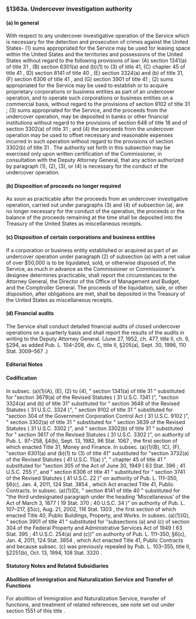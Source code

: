 <!--
url: https://uscode.house.gov/view.xhtml?req=granuleid:USC-prelim-title8-section1363a&num=0&edition=prelim
date_accessed: 2024-07-28 23:45:50
-->
### §1363a. Undercover investigation authority
#### (a) In general
 With respect to any undercover investigative operation of the Service which is necessary for the detection and prosecution of crimes against the United States\-
 (1\) sums appropriated for the Service may be used for leasing space within the United States and the territories and possessions of the United States without regard to the following provisions of law:
 (A)
 section 1341(a) of title 31
 ,
 (B) section 6301(a) and (b)(1\) to (3\) of title 41,
 (C)
 chapter 45 of title 41
 ,
 (D)
 section 8141 of title 40
 ,
 (E) section 3324(a) and (b) of title 31,
 (F)
 section 6306 of title 41
 , and
 (G)
 section 3901 of title 41
 ;
 (2\) sums appropriated for the Service may be used to establish or to acquire proprietary corporations or business entities as part of an undercover operation, and to operate such corporations or business entities on a commercial basis, without regard to the provisions of
 section 9102 of title 31
 ;
 (3\) sums appropriated for the Service, and the proceeds from the undercover operation, may be deposited in banks or other financial institutions without regard to the provisions of
 section 648 of title 18
 and of
 section 3302(a) of title 31
 ; and
 (4\) the proceeds from the undercover operation may be used to offset necessary and reasonable expenses incurred in such operation without regard to the provisions of
 section 3302(b) of title 31
 .
 The authority set forth in this subsection may be exercised only upon written certification of the Commissioner, in consultation with the Deputy Attorney General, that any action authorized by paragraph (1\), (2\), (3\), or (4\) is necessary for the conduct of the undercover operation.
#### (b) Disposition of proceeds no longer required
 As soon as practicable after the proceeds from an undercover investigative operation, carried out under paragraphs (3\) and (4\) of subsection (a), are no longer necessary for the conduct of the operation, the proceeds or the balance of the proceeds remaining at the time shall be deposited into the Treasury of the United States as miscellaneous receipts.
#### (c) Disposition of certain corporations and business entities
 If a corporation or business entity established or acquired as part of an undercover operation under paragraph (2\) of subsection (a) with a net value of over $50,000 is to be liquidated, sold, or otherwise disposed of, the Service, as much in advance as the Commissioner or Commissioner's designee determines practicable, shall report the circumstances to the Attorney General, the Director of the Office of Management and Budget, and the Comptroller General. The proceeds of the liquidation, sale, or other disposition, after obligations are met, shall be deposited in the Treasury of the United States as miscellaneous receipts.
#### (d) Financial audits
 The Service shall conduct detailed financial audits of closed undercover operations on a quarterly basis and shall report the results of the audits in writing to the Deputy Attorney General.
 (June 27, 1952, ch. 477, title II, ch. 9, §294, as added
 Pub. L. 104–208,
 div. C, title II, §205(a), Sept. 30, 1996,
 110 Stat. 3009–567
 .)
#### **Editorial Notes**
#### Codification
 In subsec. (a)(1\)(A), (E), (2\) to (4\), "
 section 1341(a) of title 31
 " substituted for "section 3679(a) of the Revised Statutes (
 31 U.S.C. 1341
 )", "section 3324(a) and (b) of title 31" substituted for "
 section 3648 of the Revised Statutes 
 (
 31 U.S.C. 3324
 )", "
 section 9102 of title 31
 " substituted for "section 304 of the Government Corporation Control Act (
 31 U.S.C. 9102
 )", "
 section 3302(a) of title 31
 " substituted for "
 section 3639 of the Revised Statutes 
 (
 31 U.S.C. 3302
 )", and "
 section 3302(b) of title 31
 " substituted for "
 section 3617 of the Revised Statutes 
 (
 31 U.S.C. 3302
 )", on authority of
 Pub. L. 97–258,
 §4(b), Sept. 13, 1982,
 96 Stat. 1067
 , the first section of which enacted Title 31, Money and Finance.
 In subsec. (a)(1\)(B), (C), (F), "section 6301(a) and (b)(1\) to (3\) of title 41" substituted for "section 3732(a) of the Revised Statutes (
 41 U.S.C. 11(a)
 )", "
 chapter 45 of title 41
 " substituted for "section 305 of the Act of June 30, 1949 (
 63 Stat. 396
 ;
 41 U.S.C. 255
 )", and "
 section 6306 of title 41
 " substituted for "
 section 3741 of the Revised Statutes 
 (
 41 U.S.C. 22
 )" on authority of
 Pub. L. 111–350,
 §6(c), Jan. 4, 2011,
 124 Stat. 3854
 , which Act enacted Title 41, Public Contracts.
 In subsec. (a)(1\)(D), "
 section 8141 of title 40
 " substituted for "the third undesignated paragraph under the heading 'Miscellaneous' of the Act of March 3, 1877 (
 19 Stat. 370
 ;
 40 U.S.C. 34
 )" on authority of
 Pub. L. 107–217,
 §5(c), Aug. 21, 2002,
 116 Stat. 1303
 , the first section of which enacted Title 40, Public Buildings, Property, and Works.
 In subsec. (a)(1\)(G), "
 section 3901 of title 41
 " substituted for "subsections (a) and (c) of section 304 of the Federal Property and Administrative Services Act of 1949 (
 63 Stat. 395
 ;
 41 U.S.C. 254(a) and
 (c))" on authority of
 Pub. L. 111–350,
 §6(c), Jan. 4, 2011,
 124 Stat. 3854
 , which Act enacted Title 41, Public Contracts and because subsec. (c) was previously repealed by
 Pub. L. 103–355,
 title II, §2251(b), Oct. 13, 1994,
 108 Stat. 3320
 .
#### **Statutory Notes and Related Subsidiaries**
#### Abolition of Immigration and Naturalization Service and Transfer of Functions
 For abolition of Immigration and Naturalization Service, transfer of functions, and treatment of related references, see note set out under
 section 1551 of this title
 .
